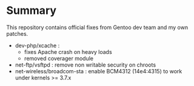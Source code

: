 Summary
==============

This repository contains official fixes from Gentoo dev team and my own patches.

- dev-php/xcache :
    - fixes Apache crash on heavy loads
    - removed coverager module
- net-ftp/vsftpd : remove non writable security on chroots
- net-wireless/broadcom-sta : enable BCM4312 (14e4:4315) to work under kernels >= 3.7.x
